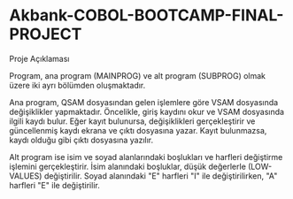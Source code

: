 # Akbank-COBOL-BOOTCAMP-FINAL-PROJECT
Proje Açıklaması

Program, ana program (MAINPROG) ve alt program (SUBPROG) olmak üzere iki ayrı bölümden oluşmaktadır.

Ana program, QSAM dosyasından gelen işlemlere göre VSAM dosyasında değişiklikler yapmaktadır. Öncelikle, giriş kaydını okur ve VSAM dosyasında ilgili kaydı bulur. Eğer kayıt bulunursa, değişiklikleri gerçekleştirir ve güncellenmiş kaydı ekrana ve çıktı dosyasına yazar. Kayıt bulunmazsa, kaydı olduğu gibi çıktı dosyasına yazılır.

Alt program ise isim ve soyad alanlarındaki boşlukları ve harfleri değiştirme işlemini gerçekleştirir. İsim alanındaki boşluklar, düşük değerlerle (LOW-VALUES) değiştirilir. Soyad alanındaki "E" harfleri "I" ile değiştirilirken, "A" harfleri "E" ile değiştirilir.
